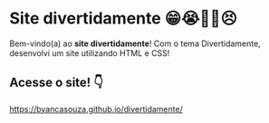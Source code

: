 # Site divertidamente 😁😭🤢🤬😣

Bem-vindo(a) ao **site divertidamente**! Com o tema Divertidamente, desenvolvi um site utilizando HTML e CSS!

## Acesse o site! 👇

https://byancasouza.github.io/divertidamente/
